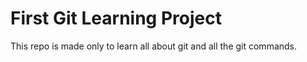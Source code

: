 # First Git Learning Project

This repo is made only to learn all about git and all the git commands.